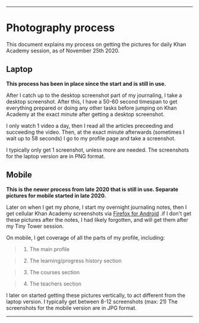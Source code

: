  
***

# Photography process

This document explains my process on getting the pictures for daily Khan Academy session, as of November 25th 2020.

## Laptop

**This process has been in place since the start and is still in use.**

After I catch up to the desktop screenshot part of my journaling, I take a desktop screenshot. After this, I have a 50-60 second timespan to get everything prepared or doing any other tasks before jumping on Khan Academy at the exact minute after getting a desktop screenshot.

I only watch 1 video a day, then I read all the articles preceeding and succeeding the video. Then, at the exact minute afterwards (sometimes I wait up to 58 seconds) I go to my profile page and take a screenshot. <!-- This is newish (1 video a day and article processs) starting in 2018 !-->

I typically only get 1 screenshot, unless more are needed. The screenshots for the laptop version are in PNG format.

## Mobile

**This is the newer process from late 2020 that is still in use. Separate pictures for mobile started in late 2020.**

Later on when I get my phone, I start my overnight journaling notes, then I get cellular Khan Academy screenshots via [Firefox for Android](https://www.mozilla.org/en-US/firefox/mobile/) .if I don't get these pictures after the notes, I had likely forgotten, and will get them after my Tiny Tower session.

On mobile, I get coverage of all the parts of my profile, including:

> 1. The main profile

> 2. The learning/progress history section

> 3. The courses section

> 4. The teachers section

I later on started getting these pictures vertically, to act different from the laptop version. I typically get between 8-12 screenshots (max: 21) The screenshots for the mobile version are in JPG format.

***
